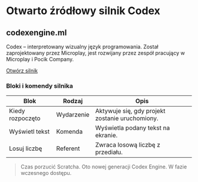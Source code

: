 # Otwarto źródłowy silnik Codex
## codexengine.ml
Codex – interpretowany wizualny język programowania. Został zaprojektowany przez Microplay, jest rozwijany przez zespół pracujący w Microplay i Pocik Company.

[Otwórz silnik](https://codexengine.ml)

### Bloki i komendy silnika
| Blok | Rodzaj | Opis |
| ------ | ----- | ------ |
| Kiedy rozpoczęto | Wydarzenie | Aktywuje się, gdy projekt zostanie uruchomiony. |
| Wyświetl tekst | Komenda | Wyświetla podany tekst na ekranie. |
| Losuj liczbę | Referent | Zwraca losową liczbę z przediału. |

> Czas porzucić Scratcha. Oto nowej generacji Codex Engine. W fazie wczesnego dostępu.
